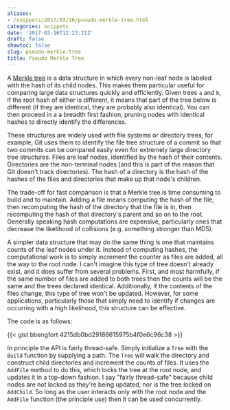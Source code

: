 ```yaml
---
aliases:
- /snippets/2017/03/16/pseudo-merkle-tree.html
categories: snippets
date: '2017-03-16T12:23:21Z'
draft: false
showtoc: false
slug: pseudo-merkle-tree
title: Pseudo Merkle Tree
---
```


A [Merkle tree](https://en.wikipedia.org/wiki/Merkle_tree) is a data structure in which every non-leaf node is labeled with the hash of its child nodes. This makes them particular useful for comparing large data structures quickly and efficiently. Given trees `a` and `b`, if the root hash of either is different, it means that part of the tree below is different (if they are identical, they are probably also identical). You can then proceed in a a breadth first fashion, pruning nodes with identical hashes to directly identify the differences.

These structures are widely used with file systems or directory trees, for example, Git uses them to identify the file tree structure of a commit so that two commits can be compared easily even for extremely large directory tree structures. Files are leaf nodes, identified by the hash of their contents. Directories are the non-terminal nodes (and this is part of the reason that Git doesn't track directories). The hash of a directory is the hash of the hashes of the files and directories that make up that node's children.

The trade-off for fast comparison is that a Merkle tree is time consuming to build and to maintain. Adding a file means computing the hash of the file, then recomputing the hash of the directory that the file is in, then recomputing the hash of that directory's parent and so on to the root. Generally speaking hash computations are expensive, particularly ones that decrease the likelihood of collisions (e.g. something stronger than MD5).

A simpler data structure that may do the same thing is one that maintains counts of the leaf nodes under it. Instead of computing hashes, the computational work is to simply increment the counter as files are added, all the way to the root node. I can't imagine this type of tree doesn't already exist, and it does suffer from several problems. First, and most harmfully, if the same number of files are added to both trees then the counts will be the same and the trees declared identical. Additionally, if the contents of the files change, this type of tree won't be updated. However, for some applications, particularly those that simply need to identify if changes are occurring with a high likelihood, this structure can be effective.

The code is as follows:

{{< gist bbengfort 4215db0bd29186615975b4f0e6c96c38 >}}

In principle the API is fairly thread-safe. Simply initialize a `Tree` with the `Build` function by supplying a path. The `Tree` will walk the directory and construct child directories and increment the counts of files. It uses the `AddFile` method to do this, which locks the tree at the root node, and updates it in a top-down fashion. I say "fairly thread-safe" because child nodes are not locked as they're being updated, nor is the tree locked on `AddChild`. So long as the user interacts only with the root node and the `AddFile` function (the principle use) then it can be used concurrently.
